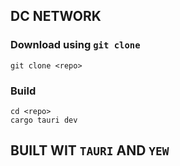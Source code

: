 ## DC NETWORK

### Download using `git clone`
```
git clone <repo>
```
### Build
```
cd <repo>
cargo tauri dev
```

## BUILT WIT `TAURI` AND `YEW`